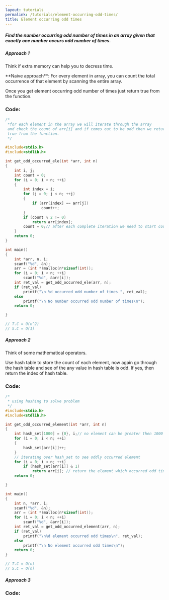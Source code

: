 ```yaml
---
layout: tutorials
permalink: /tutorials/element-occurring-odd-times/
title: Element occurring odd times
---
```


<div class="note info">
  <h5>Find the number occurring odd number of times in an array given that exactly one number occurs odd number of times.</h5>
  <p></p>
</div>


<div class="note unreleased">
  <h5>Approach 1</h5>
  <p>
    Think if extra memory can help you to decress time.
  </p>
</div>
**Naive approach**: For every element in array, you can count the total occurrence of that element by scanning the entire array.

Once you get element occurring odd number of times just return true from the function.

### Code:


```c
/*
 *for each element in the array we will iterate through the array
 and check the count of arr[i] and if comes out to be odd then we return
 true from the function.
 */

#include<stdio.h>
#include<stdlib.h>

int get_odd_occurred_ele(int *arr, int n)
{
    int i, j;
    int count = 0;
    for (i = 0; i < n; ++i)
    {
        int index = i;
        for (j = 0; j < n; ++j)
        {
            if (arr[index] == arr[j])
                count++;
        }
        if (count % 2 != 0)
            return arr[index];
        count = 0;// after each complete iteration we need to start count with 0
    }
    return 0;
}

int main()
{
    int *arr, n, i;
    scanf("%d", &n);
    arr = (int *)malloc(n*sizeof(int));
    for (i = 0; i < n; ++i)
        scanf("%d", &arr[i]);
    int ret_val = get_odd_occurred_ele(arr, n);
    if (ret_val)
        printf("\n %d occurred odd number of times ", ret_val);
    else
        printf("\n No number occurred odd number of times\n");
    return 0;

}

// T.C = O(n^2)
// S.C = O(1)
```


<div class="note unreleased">
  <h5>Approach 2</h5>
  <p>
    Think of some mathematical operators.
  </p>
</div>

Use hash table to store the count of each element, now again go through the hash table and see of the any value in hash table is odd. If yes, then return the index of hash table.

### Code:
```c
/*
 * using hashing to solve problem
 */
#include<stdio.h>
#include<stdlib.h>

int get_odd_occurred_element(int *arr, int n)
{
    int hash_set[1000] = {0}, i;// no element can be greater then 1000
    for (i = 0; i < n; ++i)
    {
        hash_set[arr[i]]++;
    }
    // iterating over hash_set to see oddly occurred element
    for (i = 0; i < n; ++i)
        if (hash_set[arr[i]] & 1)
            return arr[i]; // return the element which occurred odd times
    return 0;

}

int main()
{
    int n, *arr, i;
    scanf("%d", &n);
    arr = (int *)malloc(n*sizeof(int));
    for (i = 0; i < n; ++i)
        scanf("%d", &arr[i]);
    int ret_val = get_odd_occurred_element(arr, n);
    if (ret_val)
        printf("\n%d element occurred odd times\n", ret_val);
    else
        printf("\n No element occurred odd times\n");
    return 0;
}

// T.C = O(n)
// S.C = O(n)
```

<div class="note unreleased">
  <h5>Approach 3</h5>
  <p>
    
  </p>
</div>



### Code:

```c

```
